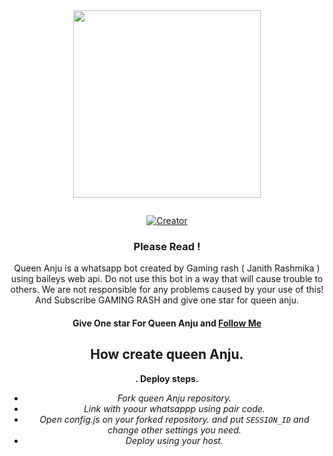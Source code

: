 <div class = "repo" align = "center">
 
<a href = "#">
<img src = "[repo-data/repo-logo.jpg](https://telegra.ph/file/adc46970456c26cad0c15.jpg)"  width="300" height="300">
</img>
 <p align="center">
  <a href="#"><img src="http://readme-typing-svg.herokuapp.com?color=ff00ab&center=true&vCenter=true&multiline=false&lines=QUEEN+ANJU+WHATSAPP+BOT" alt="">
</p>
    <p align="center">
<a href="#"><img title="Creator" src="https://img.shields.io/badge/Creator-GAMING_RASH-red.svg?style=for-the-badge&logo=github"></a>

### Please Read !
Queen Anju is a whatsapp bot created by Gaming rash ( Janith Rashmika ) using baileys web api. Do not use this bot in a way that will cause trouble to others. 
We are not responsible for any problems caused by your use of this!
And Subscribe GAMING RASH and give one star for queen anju.
</br>
#### Give One star For Queen Anju and [Follow Me](https://github.com/Mrrashmika) 

## How create queen Anju.

**. Deploy steps.**
 - _Fork queen Anju repository._
 - _Link with yoour whatsappp using pair code._
 - _Open config.js on your forked repository. and put `SESSION_ID` and change other settings you need._
 - _Deploy using your host._
   </br>
